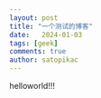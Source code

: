 ```yaml
---
layout: post
title: "一个测试的博客"
date:   2024-01-03
tags: [geek]
comments: true
author: satopikac
---
```


helloworld!!!
